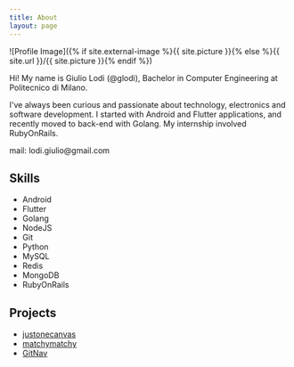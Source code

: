 ```yaml
---
title: About
layout: page
---
```

![Profile Image]({% if site.external-image %}{{ site.picture }}{% else %}{{ site.url }}/{{ site.picture }}{% endif %})

<p>Hi! My name is Giulio Lodi (@glodi), Bachelor in Computer Engineering at Politecnico di Milano.</p>

<p>I've always been curious and passionate about technology, electronics and software development. I started with 
Android and Flutter applications, and recently moved to back-end with Golang. My internship involved RubyOnRails.</p>

<p>mail: lodi.giulio@gmail.com</p>

<h2>Skills</h2>

<ul class="skill-list">
	<li>Android</li>
	<li>Flutter</li>
	<li>Golang</li>
	<li>NodeJS</li>
	<li>Git</li>
	<li>Python</li>
	<li>MySQL</li>
	<li>Redis</li>
	<li>MongoDB</li>
	<li>RubyOnRails</li>
</ul>

<h2>Projects</h2>

<ul>
	<li><a href="https://github.com/GLodi/justonecanvas">justonecanvas</a></li>
	<li><a href="https://github.com/GLodi/matchymatchy">matchymatchy</a></li>
	<li><a href="https://github.com/GLodi/GitNav">GitNav</a></li>
</ul>

